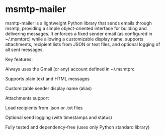# msmtp-mailer
msmtp-mailer is a lightweight Python library that sends emails through msmtp, providing a simple object-oriented interface for building and delivering messages. 
It enforces a fixed sender email (as configured in ~/.msmtprc) while allowing a customizable display name, supports attachments, recipient lists from JSON or text files, and optional logging of all sent messages.

Key features:

Always uses the Gmail (or any) account defined in ~/.msmtprc

Supports plain text and HTML messages

Customizable sender display name (alias)

Attachments support

Load recipients from .json or .txt files

Optional send logging (with timestamps and status)

Fully tested and dependency-free (uses only Python standard library)
